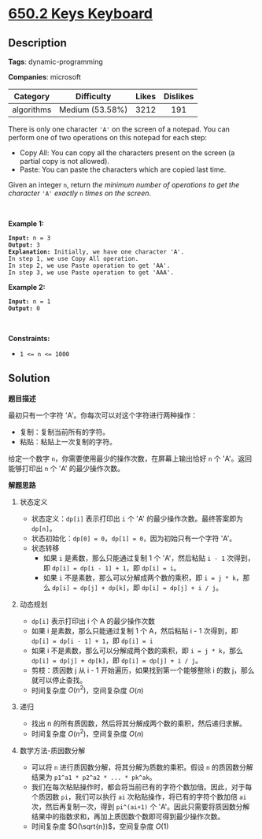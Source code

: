 # [650.2 Keys Keyboard](https://leetcode.com/problems/2-keys-keyboard/description/)

## Description

**Tags**: dynamic-programming

**Companies**: microsoft

|  Category  |   Difficulty    | Likes | Dislikes |
| :--------: | :-------------: | :---: | :------: |
| algorithms | Medium (53.58%) | 3212  |   191    |

<p>There is only one character <code>&#39;A&#39;</code> on the screen of a notepad. You can perform one of two operations on this notepad for each step:</p>
<ul>
  <li>Copy All: You can copy all the characters present on the screen (a partial copy is not allowed).</li>
  <li>Paste: You can paste the characters which are copied last time.</li>
</ul>
<p>Given an integer <code>n</code>, return <em>the minimum number of operations to get the character</em> <code>&#39;A&#39;</code> <em>exactly</em> <code>n</code> <em>times on the screen</em>.</p>
<p>&nbsp;</p>
<p><strong class="example">Example 1:</strong></p>
<pre><code><strong>Input:</strong> n = 3
<strong>Output:</strong> 3
<strong>Explanation:</strong> Initially, we have one character &#39;A&#39;.
In step 1, we use Copy All operation.
In step 2, we use Paste operation to get &#39;AA&#39;.
In step 3, we use Paste operation to get &#39;AAA&#39;.</code></pre>
<p><strong class="example">Example 2:</strong></p>
<pre><code><strong>Input:</strong> n = 1
<strong>Output:</strong> 0</code></pre>
<p>&nbsp;</p>
<p><strong>Constraints:</strong></p>
<ul>
  <li><code>1 &lt;= n &lt;= 1000</code></li>
</ul>

## Solution

**题目描述**

最初只有一个字符 'A'。你每次可以对这个字符进行两种操作：

- 复制：复制当前所有的字符。
- 粘贴：粘贴上一次复制的字符。

给定一个数字 `n`，你需要使用最少的操作次数，在屏幕上输出恰好 `n` 个 'A'。返回能够打印出 `n` 个 'A' 的最少操作次数。

**解题思路**

1. 状态定义
   - 状态定义：`dp[i]` 表示打印出 `i` 个 'A' 的最少操作次数。最终答案即为 `dp[n]`。
   - 状态初始化：`dp[0] = 0`，`dp[1] = 0`，因为初始只有一个字符 'A'。
   - 状态转移
     - 如果 `i` 是素数，那么只能通过复制 1 个 'A'，然后粘贴 `i - 1` 次得到，即 `dp[i] = dp[i - 1] + 1`，即 `dp[i] = i`。
     - 如果 `i` 不是素数，那么可以分解成两个数的乘积，即 `i = j * k`，那么 `dp[i] = dp[j] + dp[k]`，即 `dp[i] = dp[j] + i / j`。

2. 动态规划
   - `dp[i]` 表示打印出 i 个 A 的最少操作次数
   - 如果 i 是素数，那么只能通过复制 1 个 A，然后粘贴 i - 1 次得到，即 `dp[i] = dp[i - 1] + 1`，即 `dp[i] = i`
   - 如果 i 不是素数，那么可以分解成两个数的乘积，即 `i = j * k`，那么 `dp[i] = dp[j] + dp[k]`，即 `dp[i] = dp[j] + i / j`。
   - 剪枝：质因数 j 从 i - 1 开始遍历，如果找到第一个能够整除 i 的数 j，那么就可以停止查找。
   - 时间复杂度 $O(n^2)$，空间复杂度 $O(n)$
3. 递归
   - 找出 n 的所有质因数，然后将其分解成两个数的乘积，然后递归求解。
   - 时间复杂度 $O(n^2)$，空间复杂度 $O(n)$
4. 数学方法-质因数分解
   - 可以将 `n` 进行质因数分解，将其分解为质数的乘积。假设 `n` 的质因数分解结果为 `p1^a1 * p2^a2 * ... * pk^ak`。
   - 我们在每次粘贴操作时，都会将当前已有的字符个数加倍。因此，对于每个质因数 `pi`，我们可以执行 `ai` 次粘贴操作，将已有的字符个数加倍 `ai` 次，然后再复制一次，得到 `pi^(ai+1)` 个 'A'。因此只需要将质因数分解结果中的指数求和，再加上质因数个数即可得到最少操作次数。
   - 时间复杂度 $O(\sqrt{n})$，空间复杂度 $O(1)$
